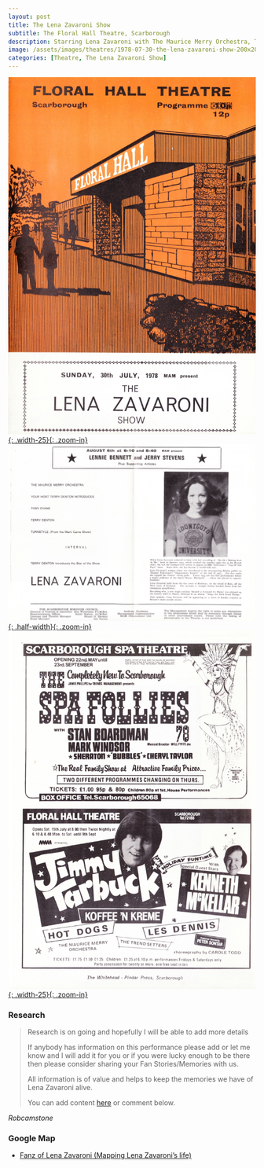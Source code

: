```yaml
---
layout: post
title: The Lena Zavaroni Show
subtitle: The Floral Hall Theatre, Scarborough
description: Starring Lena Zavaroni with The Maurice Merry Orchestra, Tony Evans, Terry Denton and Turnstyle (From The Marti Caine Show). Click on the link to view the progamme in full.
image: /assets/images/theatres/1978-07-30-the-lena-zavaroni-show-200x200.png
categories: [Theatre, The Lena Zavaroni Show]
---
```


[![](/assets/images/theatres/1978-07-30-the-lena-zavaroni-show-front-of-programme.jpg){: .width-25}{: .zoom-in}](/assets/images/theatres/1978-07-30-the-lena-zavaroni-show-front-of-programme.jpg)
[![](/assets/images/theatres/1978-07-30-the-lena-zavaroni-show-inside-of-the-programme.jpg){: .half-width}{: .zoom-in}](/assets/images/theatres/1978-07-30-the-lena-zavaroni-show-inside-of-the-programme.jpg)
[![](/assets/images/theatres/1978-07-30-the-lena-zavaroni-show-back-of-programme.jpg){: .width-25}{: .zoom-in}](/assets/images/theatres/1978-07-30-the-lena-zavaroni-show-back-of-programme.jpg)

### Research
> Research is on going and hopefully I will be able to add more details
>
> If anybody has information on this performance please add or let me know and I will add it for you or if you were lucky enough to be there then please consider sharing your Fan Stories/Memories with us.
>
> All information is of value and helps to keep the memories we have of Lena Zavaroni alive.
>
> You can add content [here](https://github.com/FanzOfLenaZavaroni/fanzoflenazavaroni.github.io) or comment below.

<cite>Robcamstone</cite>

### Google Map
* [Fanz of Lena Zavaroni (Mapping Lena Zavaroni’s life)](https://www.google.com/maps/d/u/0/viewer?mid=1D1D0ERV_FQMNb9XZzJ-J3yUlK8aI4vhI&hl=en&ll=54.29062110000002%2C-0.40592770000000655&z=19)


